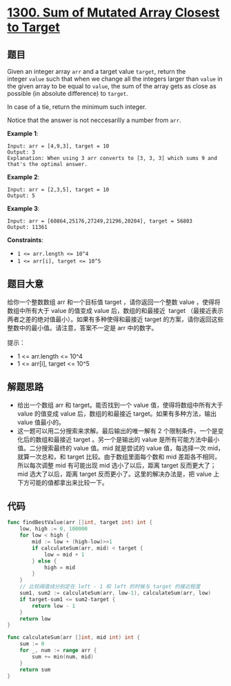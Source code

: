 # [1300. Sum of Mutated Array Closest to Target](https://leetcode.com/problems/sum-of-mutated-array-closest-to-target/)



## 题目

Given an integer array `arr` and a target value `target`, return the integer `value` such that when we change all the integers larger than `value` in the given array to be equal to `value`, the sum of the array gets as close as possible (in absolute difference) to `target`.

In case of a tie, return the minimum such integer.

Notice that the answer is not neccesarilly a number from `arr`.

**Example 1**:

```
Input: arr = [4,9,3], target = 10
Output: 3
Explanation: When using 3 arr converts to [3, 3, 3] which sums 9 and that's the optimal answer.
```

**Example 2**:

```
Input: arr = [2,3,5], target = 10
Output: 5
```

**Example 3**:

```
Input: arr = [60864,25176,27249,21296,20204], target = 56803
Output: 11361
```

**Constraints**:

- `1 <= arr.length <= 10^4`
- `1 <= arr[i], target <= 10^5`


## 题目大意

给你一个整数数组 arr 和一个目标值 target ，请你返回一个整数 value ，使得将数组中所有大于 value 的值变成 value 后，数组的和最接近  target （最接近表示两者之差的绝对值最小）。如果有多种使得和最接近 target 的方案，请你返回这些整数中的最小值。请注意，答案不一定是 arr 中的数字。

提示：

- 1 <= arr.length <= 10^4
- 1 <= arr[i], target <= 10^5



## 解题思路

- 给出一个数组 arr 和 target。能否找到一个 value 值，使得将数组中所有大于 value 的值变成 value 后，数组的和最接近 target。如果有多种方法，输出 value 值最小的。
- 这一题可以用二分搜索来求解。最后输出的唯一解有 2 个限制条件，一个是变化后的数组和最接近 target 。另一个是输出的 value 是所有可能方法中最小值。二分搜索最终的 value 值。mid 就是尝试的 value 值，每选择一次 mid，就算一次总和，和 target 比较。由于数组里面每个数和 mid 差距各不相同，所以每次调整 mid 有可能出现 mid 选小了以后，距离 target 反而更大了；mid 选大了以后，距离 target 反而更小了。这里的解决办法是，把 value 上下方可能的值都拿出来比较一下。

## 代码

```go
func findBestValue(arr []int, target int) int {
	low, high := 0, 100000
	for low < high {
		mid := low + (high-low)>>1
		if calculateSum(arr, mid) < target {
			low = mid + 1
		} else {
			high = mid
		}
	}
	// 比较阈值线分别定在 left - 1 和 left 的时候与 target 的接近程度
	sum1, sum2 := calculateSum(arr, low-1), calculateSum(arr, low)
	if target-sum1 <= sum2-target {
		return low - 1
	}
	return low
}

func calculateSum(arr []int, mid int) int {
	sum := 0
	for _, num := range arr {
		sum += min(num, mid)
	}
	return sum
}
```